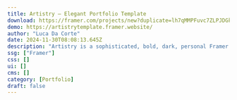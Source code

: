```yaml
---
title: Artistry — Elegant Portfolio Template
download: https://framer.com/projects/new?duplicate=lh7qMMPFuvc7ZLPJDGkh&via=lucadacorte&duplicateType=siteTemplate
demo: https://artistrytemplate.framer.website/
author: "Luca Da Corte"
date: 2024-11-30T08:08:13.645Z
description: "Artistry is a sophisticated, bold, dark, personal Framer portfolio template purposefully created for designers, freelancers and creatives."
ssg: ["Framer"]
css: []
ui: []
cms: []
category: [Portfolio]
draft: false
---
```

